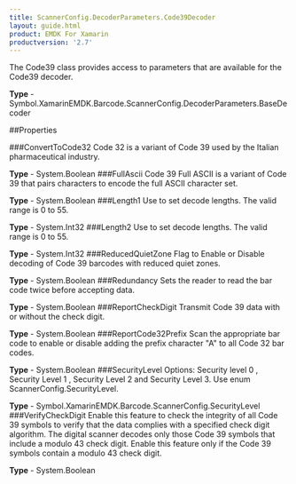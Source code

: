 ```yaml
---
title: ScannerConfig.DecoderParameters.Code39Decoder
layout: guide.html 
product: EMDK For Xamarin 
productversion: '2.7' 
---
```

The Code39 class provides access to parameters that are available for the Code39 decoder.

**Type** - Symbol.XamarinEMDK.Barcode.ScannerConfig.DecoderParameters.BaseDecoder

##Properties

###ConvertToCode32
Code 32 is a variant of Code 39 used by the Italian pharmaceutical industry.

**Type** - System.Boolean
###FullAscii
Code 39 Full ASCII is a variant of Code 39 that pairs characters to encode the full ASCII character set.

**Type** - System.Boolean
###Length1
Use to set decode lengths. The valid range is 0 to 55.

**Type** - System.Int32
###Length2
Use to set decode lengths. The valid range is 0 to 55.

**Type** - System.Int32
###ReducedQuietZone
Flag to Enable or Disable decoding of Code 39 barcodes with reduced quiet zones.

**Type** - System.Boolean
###Redundancy
Sets the reader to read the bar code twice before accepting data.

**Type** - System.Boolean
###ReportCheckDigit
Transmit Code 39 data with or without the check digit.

**Type** - System.Boolean
###ReportCode32Prefix
Scan the appropriate bar code to enable or disable adding the prefix character "A" to all Code 32 bar codes.

**Type** - System.Boolean
###SecurityLevel
Options: Security level 0 , Security Level 1 , Security Level 2 and Security Level 3. Use enum ScannerConfig.SecurityLevel.

**Type** - Symbol.XamarinEMDK.Barcode.ScannerConfig.SecurityLevel
###VerifyCheckDigit
Enable this feature to check the integrity of all Code 39 symbols to verify that the data complies with a specified check digit algorithm. The digital scanner decodes only those Code 39 symbols that include a modulo 43 check digit. Enable this feature only if the Code 39 symbols contain a modulo 43 check digit.

**Type** - System.Boolean


